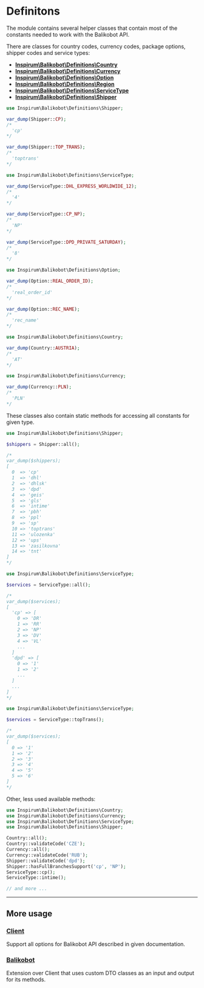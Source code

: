 # Definitons

The module contains several helper classes that contain most of the constants needed to work with the Balikobot API.

There are classes for country codes, currency codes, package options, shipper codes and service types:

- [**Inspirum\Balikobot\Definitions\Country**](../src/Definitions/Country.php)
- [**Inspirum\Balikobot\Definitions\Currency**](../src/Definitions/Currency.php)
- [**Inspirum\Balikobot\Definitions\Option**](../src/Definitions/Option.php)
- [**Inspirum\Balikobot\Definitions\Region**](../src/Definitions/Region.php)
- [**Inspirum\Balikobot\Definitions\ServiceType**](../src/Definitions/ServiceType.php)
- [**Inspirum\Balikobot\Definitions\Shipper**](../src/Definitions/Shipper.php)

```php
use Inspirum\Balikobot\Definitions\Shipper;

var_dump(Shipper::CP);
/*
  'cp'
*/

var_dump(Shipper::TOP_TRANS);
/*
  'toptrans'
*/

```

```php
use Inspirum\Balikobot\Definitions\ServiceType;

var_dump(ServiceType::DHL_EXPRESS_WORLDWIDE_12);
/*
  '4'
*/

var_dump(ServiceType::CP_NP);
/*
  'NP'
*/

var_dump(ServiceType::DPD_PRIVATE_SATURDAY);
/*
  '8'
*/
```

```php
use Inspirum\Balikobot\Definitions\Option;

var_dump(Option::REAL_ORDER_ID);
/*
  'real_order_id'
*/

var_dump(Option::REC_NAME);
/*
  'rec_name'
*/
```

```php
use Inspirum\Balikobot\Definitions\Country;

var_dump(Country::AUSTRIA);
/*
  'AT'
*/
```

```php
use Inspirum\Balikobot\Definitions\Currency;

var_dump(Currency::PLN);
/*
  'PLN'
*/
```

These classes also contain static methods for accessing all constants for given type.

```php
use Inspirum\Balikobot\Definitions\Shipper;

$shippers = Shipper::all();

/*
var_dump($shippers);
[
  0  => 'cp'
  1  => 'dhl'
  2  => 'dhlsk'
  3  => 'dpd'
  4  => 'geis'
  5  => 'gls'
  6  => 'intime'
  7  => 'pbh'
  8  => 'ppl'
  9  => 'sp'
  10 => 'toptrans'
  11 => 'ulozenka'
  12 => 'ups'
  13 => 'zasilkovna'
  14 => 'tnt'
]
*/
```


```php
use Inspirum\Balikobot\Definitions\ServiceType;

$services = ServiceType::all();

/*
var_dump($services);
[
  'cp' => [
    0 => 'DR'
    1 => 'RR'
    2 => 'NP'
    3 => 'DV'
    4 => 'VL'
    ...
  ]
  'dpd' => [
    0 => '1'
    1 => '2'
    ...
  ]
  ...
]
*/
```

```php
use Inspirum\Balikobot\Definitions\ServiceType;

$services = ServiceType::topTrans();

/*
var_dump($services);
[
  0 => '1'
  1 => '2'
  2 => '3'
  3 => '4'
  4 => '5'
  5 => '6'
]
*/
```

Other, less used available methods:

```php
use Inspirum\Balikobot\Definitions\Country;
use Inspirum\Balikobot\Definitions\Currency;
use Inspirum\Balikobot\Definitions\ServiceType;
use Inspirum\Balikobot\Definitions\Shipper;

Country::all();
Country::validateCode('CZE');
Currency::all();
Currency::validateCode('RUB');
Shipper::validateCode('dpd');
Shipper::hasFullBranchesSupport('cp', 'NP');
ServiceType::cp();
ServiceType::intime();

// and more ...
```

***


## More usage


### [**Client**](./client.md)

Support all options for Balikobot API described in given documentation.


### [**Balikobot**](./balikobot.md)

Extension over Client that uses custom DTO classes as an input and output for its methods.
